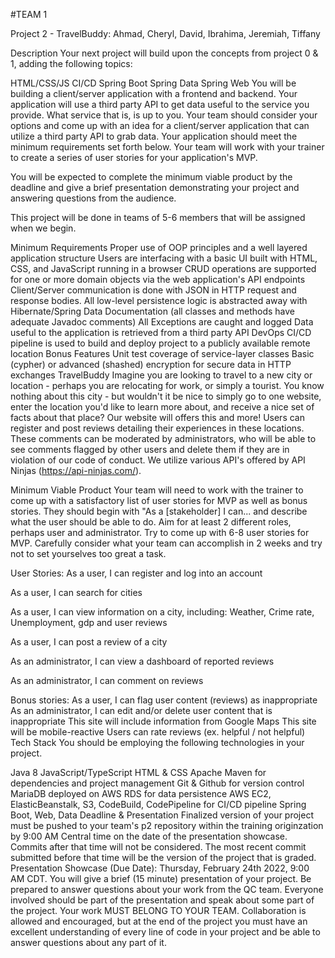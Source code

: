 #TEAM 1

Project 2 - TravelBuddy:
Ahmad, Cheryl, David, Ibrahima, Jeremiah, Tiffany

Description
Your next project will build upon the concepts from project 0 & 1, adding the following topics:

HTML/CSS/JS
CI/CD
Spring Boot
Spring Data
Spring Web
You will be building a client/server application with a frontend and backend. Your application will use a third party API to get data useful to the service you provide. What service that is, is up to you. Your team should consider your options and come up with an idea for a client/server application that can utilize a third party API to grab data. Your application should meet the minimum requirements set forth below. Your team will work with your trainer to create a series of user stories for your application's MVP.

You will be expected to complete the minimum viable product by the deadline and give a brief presentation demonstrating your project and answering questions from the audience.

This project will be done in teams of 5-6 members that will be assigned when we begin.

Minimum Requirements
Proper use of OOP principles and a well layered application structure
Users are interfacing with a basic UI built with HTML, CSS, and JavaScript running in a browser
CRUD operations are supported for one or more domain objects via the web application's API endpoints
Client/Server communication is done with JSON in HTTP request and response bodies.
All low-level persistence logic is abstracted away with Hibernate/Spring Data
Documentation (all classes and methods have adequate Javadoc comments)
All Exceptions are caught and logged
Data useful to the application is retrieved from a third party API
DevOps CI/CD pipeline is used to build and deploy project to a publicly available remote location
Bonus Features
Unit test coverage of service-layer classes
Basic (cypher) or advanced (shashed) encryption for secure data in HTTP exchanges
TravelBuddy
Imagine you are looking to travel to a new city or location - perhaps you are relocating for work, or simply a tourist. You know nothing about this city - but wouldn't it be nice to simply go to one website, enter the location you'd like to learn more about, and receive a nice set of facts about that place? Our website will offers this and more! Users can register and post reviews detailing their experiences in these locations. These comments can be moderated by administrators, who will be able to see comments flagged by other users and delete them if they are in violation of our code of conduct. We utilize various API's offered by API Ninjas (https://api-ninjas.com/).

Minimum Viable Product
Your team will need to work with the trainer to come up with a satisfactory list of user stories for MVP as well as bonus stories. They should begin with "As a [stakeholder] I can... and describe what the user should be able to do. Aim for at least 2 different roles, perhaps user and administrator. Try to come up with 6-8 user stories for MVP. Carefully consider what your team can accomplish in 2 weeks and try not to set yourselves too great a task.

User Stories:
As a user, I can register and log into an account

As a user, I can search for cities

As a user, I can view information on a city, including: Weather, Crime rate, Unemployment, gdp and user reviews

As a user, I can post a review of a city

As an administrator, I can view a dashboard of reported reviews

As an administrator, I can comment on reviews

Bonus stories:
As a user, I can flag user content (reviews) as inappropriate
As an administrator, I can edit and/or delete user content that is inappropriate
This site will include information from Google Maps
This site will be mobile-reactive
Users can rate reviews (ex. helpful / not helpful)
Tech Stack
You should be employing the following technologies in your project.

Java 8
JavaScript/TypeScript
HTML & CSS
Apache Maven for dependencies and project management
Git & Github for version control
MariaDB deployed on AWS RDS for data persistence
AWS EC2, ElasticBeanstalk, S3, CodeBuild, CodePipeline for CI/CD pipeline
Spring Boot, Web, Data
Deadline & Presentation
Finalized version of your project must be pushed to your team's p2 repository within the training originzation by 9:00 AM Central time on the date of the presentation showcase. Commits after that time will not be considered. The most recent commit submitted before that time will be the version of the project that is graded.
Presentation Showcase (Due Date): Thursday, February 24th 2022, 9:00 AM CDT.
You will give a brief (15 minute) presentation of your project. Be prepared to answer questions about your work from the QC team. Everyone involved should be part of the presentation and speak about some part of the project.
Your work MUST BELONG TO YOUR TEAM. Collaboration is allowed and encouraged, but at the end of the project you must have an excellent understanding of every line of code in your project and be able to answer questions about any part of it.
